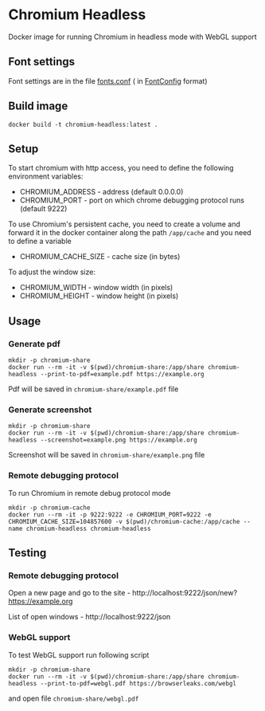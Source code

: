 # Chromium Headless

Docker image for running Chromium in headless mode with WebGL support

## Font settings

Font settings are in the file [fonts.conf](fonts.conf) (
in [FontConfig](https://www.freedesktop.org/software/fontconfig/fontconfig-user.html) format)

## Build image

```shell
docker build -t chromium-headless:latest . 
```

## Setup

To start chromium with http access, you need to define the following environment variables:

* CHROMIUM_ADDRESS - address (default 0.0.0.0)
* CHROMIUM_PORT - port on which chrome debugging protocol runs (default 9222)

To use Chromium's persistent cache, you need to create a volume and forward it in the docker container along the
path `/app/cache` and you need to define a variable

* CHROMIUM_CACHE_SIZE - cache size (in bytes)

To adjust the window size:

* CHROMIUM_WIDTH - window width (in pixels)
* CHROMIUM_HEIGHT - window height (in pixels)

## Usage

### Generate pdf

```shell
mkdir -p chromium-share
docker run --rm -it -v $(pwd)/chromium-share:/app/share chromium-headless --print-to-pdf=example.pdf https://example.org
```

Pdf will be saved in `chromium-share/example.pdf` file

### Generate screenshot

```shell
mkdir -p chromium-share
docker run --rm -it -v $(pwd)/chromium-share:/app/share chromium-headless --screenshot=example.png https://example.org
```

Screenshot will be saved in `chromium-share/example.png` file

### Remote debugging protocol

To run Chromium in remote debug protocol mode

```shell
mkdir -p chromium-cache
docker run --rm -it -p 9222:9222 -e CHROMIUM_PORT=9222 -e CHROMIUM_CACHE_SIZE=104857600 -v $(pwd)/chromium-cache:/app/cache --name chromium-headless chromium-headless
```

## Testing

### Remote debugging protocol

Open a new page and go to the site - http://localhost:9222/json/new?https://example.org

List of open windows - http://localhost:9222/json

### WebGL support

To test WebGL support run following script

```shell
mkdir -p chromium-share
docker run --rm -it -v $(pwd)/chromium-share:/app/share chromium-headless --print-to-pdf=webgl.pdf https://browserleaks.com/webgl
```

and open file `chromium-share/webgl.pdf` 